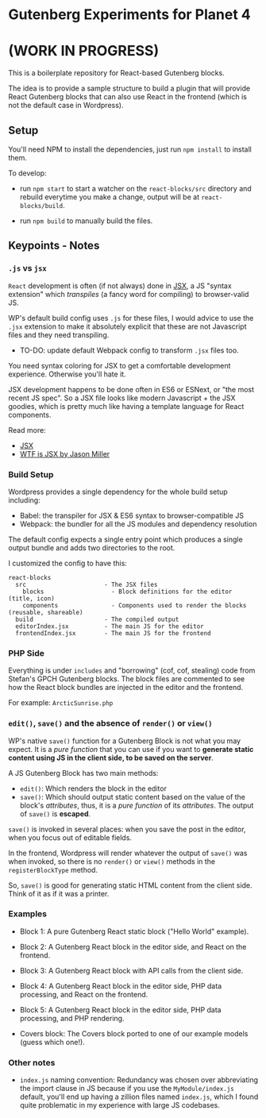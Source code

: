 # Gutenberg Experiments for Planet 4

# (WORK IN PROGRESS)

This is a boilerplate repository for React-based Gutenberg blocks.

The idea is to provide a sample structure to build a plugin that will provide React Gutenberg blocks that can also use React in the frontend (which is not the default case in Wordpress).

## Setup

You'll need NPM to install the dependencies, just run `npm install` to install them.

To develop:

- run `npm start` to start a watcher on the `react-blocks/src` directory and rebuild everytime you make a change, output will be at `react-blocks/build`.

- run `npm build` to manually build the files.

## Keypoints - Notes

### `.js` vs `jsx`

`React` development is often (if not always) done in [JSX](https://reactjs.org/docs/introducing-jsx.html), a JS "syntax extension" which *transpiles* (a fancy word for compiling) to browser-valid JS.

WP's default build config uses `.js` for these files, I would advice to use the `.jsx` extension to make it absolutely explicit that these are not Javascript files and they need transpiling.

* TO-DO: update default Webpack config to transform `.jsx` files too.

You need syntax coloring for JSX to get a comfortable development experience. Otherwise you'll hate it.

JSX development happens to be done often in ES6 or ESNext, or "the most recent JS spec". So a JSX file looks like modern Javascript + the JSX goodies, which is pretty much like
having a template language for React components.

Read more:
* [JSX](https://reactjs.org/docs/introducing-jsx.html)
* [WTF is JSX by Jason Miller](https://jasonformat.com/wtf-is-jsx/)

### Build Setup

Wordpress provides a single dependency for the whole build setup including:

* Babel: the transpiler for JSX & ES6 syntax to browser-compatible JS
* Webpack: the bundler for all the JS modules and dependency resolution

The default config expects a single entry point which produces a single output bundle and adds two directories to the root.

I customized the config to have this:

```
react-blocks
  src                      - The JSX files
    blocks                   - Block definitions for the editor (title, icon)
    components               - Components used to render the blocks (reusable, shareable)
  build                    - The compiled output
  editorIndex.jsx          - The main JS for the editor
  frontendIndex.jsx        - The main JS for the frontend
```

### PHP Side

Everything is under `includes` and "borrowing" (cof, cof, stealing) code from Stefan's GPCH Gutenberg blocks.
The block files are commented to see how the React block bundles are injected in the editor and the frontend.

For example: `ArcticSunrise.php`

### `edit()`, `save()` and the absence of `render()` or `view()`

WP's native `save()` function for a Gutenberg Block is not what you may expect. It is a *pure function* that you can use if you want to **generate static content using JS in the client side, to be saved on the server**.

A JS Gutenberg Block has two main methods:
- `edit()`: Which renders the block in the editor
- `save()`: Which should output static content based on the value of the block's *attributes*, thus, it is a *pure function* of its *attributes*. The output of `save()` is **escaped**.

`save()` is invoked in several places: when you save the post in the editor, when you focus out of editable fields.

In the frontend, Wordpress will render whatever the output of `save()` was when invoked, so there is no `render()` or `view()` methods in the `registerBlockType` method.

So, `save()` is good for generating static HTML content from the client side. Think of it as if it was a printer.


### Examples

- Block 1: A pure Gutenberg React static block ("Hello World" example).
- Block 2: A Gutenberg React block in the editor side, and React on the frontend.
- Block 3: A Gutenberg React block with API calls from the client side.
- Block 4: A Gutenberg React block in the editor side, PHP data processing, and React on the frontend.
- Block 5: A Gutenberg React block in the editor side, PHP data processing, and PHP rendering.

- Covers block: The Covers block ported to one of our example models (guess which one!).

### Other notes

- `index.js` naming convention: Redundancy was chosen over abbreviating the import clause in JS because if you use the `MyModule/index.js` default, you'll end up having a zillion files named `index.js`, which I found quite problematic in my experience with large JS codebases.
